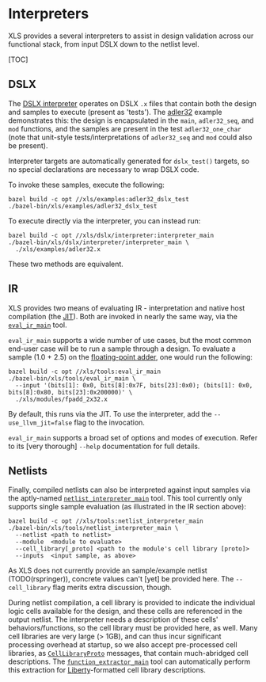 # Interpreters

XLS provides a several interpreters to assist in design validation across our
functional stack, from input DSLX down to the netlist level.

[TOC]

## DSLX

The
[DSLX interpreter](https://github.com/google/xls/tree/main/xls/dslx/interpreter/interpreter_main.py)
operates on DSLX `.x` files that contain both the design and samples to execute
(present as 'tests'). The
[adler32](https://github.com/google/xls/tree/main/xls/examples/adler32.x) example
demonstrates this: the design is encapsulated in the `main`, `adler32_seq`, and
`mod` functions, and the samples are present in the test `adler32_one_char`
(note that unit-style tests/interpretations of `adler32_seq` and `mod` could
also be present).

Interpreter targets are automatically generated for `dslx_test()` targets, so no
special declarations are necessary to wrap DSLX code.

To invoke these samples, execute the following:

```
bazel build -c opt //xls/examples:adler32_dslx_test
./bazel-bin/xls/examples/adler32_dslx_test
```

To execute directly via the interpreter, you can instead run:

```
bazel build -c opt //xls/dslx/interpreter:interpreter_main
./bazel-bin/xls/dslx/interpreter/interpreter_main \
  ./xls/examples/adler32.x
```

These two methods are equivalent.

## IR

XLS provides two means of evaluating IR - interpretation and native host
compilation (the
[JIT](./ir_jit.md)). Both are
invoked in nearly the same way, via the
[`eval_ir_main`](https://github.com/google/xls/tree/main/xls/tools/eval_ir_main.cc) tool.

`eval_ir_main` supports a wide number of use cases, but the most common end-user
case will be to run a sample through a design. To evaluate a sample (1.0 + 2.5)
on the
[floating-point adder](https://github.com/google/xls/tree/main/xls/modules/fpadd_2x32.x),
one would run the following:

```
bazel build -c opt //xls/tools:eval_ir_main
./bazel-bin/xls/tools/eval_ir_main \
  --input '(bits[1]: 0x0, bits[8]:0x7F, bits[23]:0x0); (bits[1]: 0x0, bits[8]:0x80, bits[23]:0x200000)' \
  ./xls/modules/fpadd_2x32.x
```

By default, this runs via the JIT. To use the interpreter, add the
`--use_llvm_jit=false` flag to the invocation.

`eval_ir_main` supports a broad set of options and modes of execution. Refer to
its [very thorough] `--help` documentation for full details.

## Netlists

Finally, compiled netlists can also be interpreted against input samples via the
aptly-named
[`netlist_interpreter_main`](https://github.com/google/xls/tree/main/xls/tools/netlist_interpreter_main.cc)
tool. This tool currently only supports single sample evaluation (as illustrated
in the IR section above):

```
bazel build -c opt //xls/tools:netlist_interpreter_main
./bazel-bin/xls/tools/netlist_interpreter_main \
  --netlist <path to netlist>
  --module  <module to evaluate>
  --cell_library[_proto] <path to the module's cell library [proto]>
  --inputs  <input sample, as above>
```

As XLS does not currently provide an sample/example netlist (TODO(rspringer)),
concrete values can't [yet] be provided here. The `--cell_library` flag merits
extra discussion, though.

During netlist compilation, a cell library is provided to indicate the
individual logic cells available for the design, and these cells are referenced
in the output netlist. The interpreter needs a description of these cells'
behaviors/functions, so the cell library must be provided here, as well. Many
cell libraries are very large (> 1GB), and can thus incur significant processing
overhead at startup, so we also accept pre-processed cell libraries, as
[`CellLibraryProto`](https://github.com/google/xls/tree/main/xls/netlist/netlist.proto)
messages, that contain much-abridged cell descriptions. The
[`function_extractor_main`](https://github.com/google/xls/tree/main/xls/netlist/function_extractor_main.cc)
tool can automatically perform this extraction for
[Liberty](https://www.synopsys.com/community/interoperability-programs/tap-in.html)-formatted
cell library descriptions.
